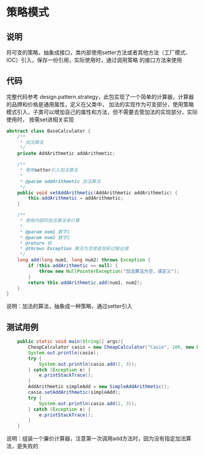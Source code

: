 # 策略模式

## 说明

将可变的策略，抽象成接口，类内部使用setter方法或者其他方法（工厂模式、IOC）引入，保存一份引用，实际使用时，通过调用策略
的接口方法来使用

## 代码

完整代码参考 design.pattern.strategy，此包实现了一个简单的计算器，计算器的品牌和价格是通用属性，定义在父类中，
加法的实现作为可变部分，使用策略模式引入，子类可以增加自己的属性和方法，但不需要去管加法的实现部分，实际使用时，
按需set进相关实现
```java
abstract class BaseCalculator {
    /**
     * 加法算法
     */
    private AddArithmetic addArithmetic;

    /**
     * 使用setter引入加法算法
     *
     * @param addArithmetic 加法算法
     */
    public void setAddArithmetic(AddArithmetic addArithmetic) {
        this.addArithmetic = addArithmetic;
    }

    /**
     * 使用内部的加法算法来计算
     *
     * @param num1 数字1
     * @param num2 数字2
     * @return 和
     * @throws Exception 算法为空或者加和过程出错
     */
    long add(long num1, long num2) throws Exception {
        if (this.addArithmetic == null) {
            throw new NullPointerException("加法算法为空，请定义");
        }
        return this.addArithmetic.add(num1, num2);
    }
}

```
说明：加法的算法，抽象成一种策略，通过setter引入

## 测试用例
```java
    public static void main(String[] args){
        CheapCalculator casio = new CheapCalculator("Casio", 100, new BigDecimal("0.99"));
        System.out.println(casio);
        try {
            System.out.println(casio.add(2, 3));
        } catch (Exception e) {
            e.printStackTrace();
        }
        AddArithmetic simpleAdd = new SimpleAddArithmetic();
        casio.setAddArithmetic(simpleAdd);
        try {
            System.out.println(casio.add(2, 3));
        } catch (Exception e) {
            e.printStackTrace();
        }
    }
```
说明：组装一个廉价计算器，注意第一次调用add方法时，因为没有指定加法算法，是失败的
